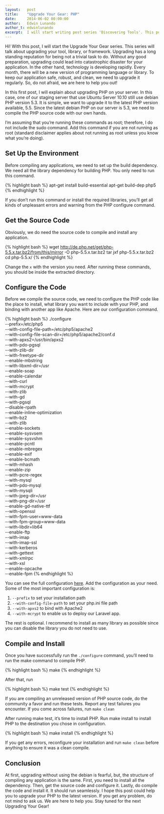 ```yaml
---
layout:   post
title:    "Upgrade Your Gear: PHP"
date:     2014-06-02 00:00:00
author:   Edwin Lunando
author_t: edwinlunando
excerpt:  I will start writing post series 'Discovering Tools'. This post explains about object relational mapper(ORM).
---
```



Hi! With this post, I will start the Upgrade Your Gear series. This series will talk about upgrading your tool, library, or framework. Upgrading has a long standing reputation for being not a trivial task to do. Without any good preparation, upgrading could lead into catastrophic disaster for your application. In the other hand, technology is developing rapidly. Every month, there will be a new version of programming language or library. To keep our application safe, robust, and clean, we need to upgrade it regularly. So, do not afraid, we are here to help you out!

In this first post, I will explain about upgrading PHP on your server. In this case, one of our staging server that use Ubuntu Server 10.10 still use debian PHP version 5.3. It is simple, we want to upgrade it to the latest PHP version available, 5.5. Since the latest debian PHP on our server is 5.3, we need to compile the PHP source code with our own hands.

I’m assuming that you’re running these commands as root; therefore, I do not include the sudo command. Add this command if you are not running as root (standard disclaimer applies about not running as root unless you know what you’re doing).

## Set Up the Environment ##

Before compiling any applications, we need to set up the build dependency. We need all the library dependency for building PHP. You only need to run this command.

{% highlight bash %}
apt-get install build-essential
apt-get build-dep php5
{% endhighlight %}

If you don’t run this command or install the required libraries, you’ll get all kinds of unpleasant errors and warning from the PHP configure command.

## Get the Source Code ##

Obviously, we do need the source code to compile and install any application.

{% highlight bash %}
wget http://de.php.net/get/php-5.5.x.tar.bz2/from/this/mirror -O php-5.5.x.tar.bz2
tar jxf php-5.5.x.tar.bz2
cd php-5.5.x/
{% endhighlight %}

Change the `x` with the version you need. After running these commands, you should be inside the extracted directory.

## Configure the Code ##

Before we compile the source code, we need to configure the PHP code like the place to install, what library you want to include with your PHP, and binding with another app like Apache. Here are our configuration command.

{% highlight bash %}
./configure \
--prefix=/etc/php5 \
--with-config-file-path=/etc/php5/apache2  \
--with-config-file-scan-dir=/etc/php5/apache2/conf.d \
--with-apxs2=/usr/bin/apxs2 \
--with-pdo-pgsql \
--with-zlib-dir \
--with-freetype-dir \
--enable-mbstring \
--with-libxml-dir=/usr \
--enable-soap \
--enable-calendar \
--with-curl \
--with-mcrypt \
--with-zlib \
--with-gd \
--with-pgsql \
--disable-rpath \
--enable-inline-optimization \
--with-bz2 \
--with-zlib \
--enable-sockets \
--enable-sysvsem \
--enable-sysvshm \
--enable-pcntl \
--enable-mbregex \
--enable-exif \
--enable-bcmath \
--with-mhash \
--enable-zip \
--with-pcre-regex \
--with-mysql \
--with-pdo-mysql \
--with-mysqli \
--with-jpeg-dir=/usr \
--with-png-dir=/usr \
--enable-gd-native-ttf \
--with-openssl \
--with-fpm-user=www-data \
--with-fpm-group=www-data \
--with-libdir=lib64 \
--enable-ftp \
--with-imap \
--with-imap-ssl \
--with-kerberos \
--with-gettext \
--with-xmlrpc \
--with-xsl \
--enable-opcache \
--enable-fpm
{% endhighlight %}


You can see the full configuration [here][php-configuration]. Add the configuration as your need. Some of the most important configuration is:

1. `--prefix` to set your installation path
2. `--with-config-file-path` to set your php.ini file path
3. `--with-apxs2` to bind with Apache2
4. `--with-mcrypt` to enable us to deploy our Laravel app.

The rest is optional. I recommend to install as many library as possible since you can disable the library you do not need to use.

## Compile and Install ##

Once you have successfully run the `./configure` command, you’ll need to run the make command to compile PHP.

{% highlight bash %}
make
{% endhighlight %}

After that, run

{% highlight bash %}
make test
{% endhighlight %}

If you are compiling an unreleased version of PHP source code, do the community a favor and run these tests. Report any test failures you encounter. If you come across failures, run `make clean`


After running make test, it’s time to install PHP. Run make install to install PHP to the destination you chose in configuration.

{% highlight bash %}
make install
{% endhighlight %}

If you get any errors, reconfigure your installation and run `make clean` before anything to ensure it was a clean compile.

## Conclusion ##
At first, upgrading without using the debian is fearful, but, the structure of compiling any application is the same. First, you need to install all the dependency. Then, get the source code and configure it. Lastly, do compile the code and install it. It should run seamlessly. I hope this post could help you to upgrade your PHP to the latest version. If you get any problem, do not mind to ask us. We are here to help you. Stay tuned for the next Upgrading Your Gear!

[php-configuration]: http://www.php.net/manual/en/configure.about.php
